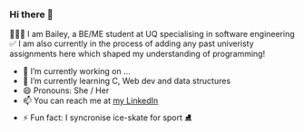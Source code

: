### Hi there 👋

👩🏼‍💻 I am Bailey, a BE/ME student at UQ specialising in software engineering
✅ I am also currently in the process of adding any past univeristy assignments here which shaped my understanding of programming!

- 🔭 I’m currently working on ...
- 🌱 I’m currently learning C, Web dev and data structures
- 😄 Pronouns: She / Her
- 📫 You can reach me at [my LinkedIn](https://www.linkedin.com/in/bailey-stoodley/)
- ⚡ Fun fact: I syncronise ice-skate for sport ⛸ 

